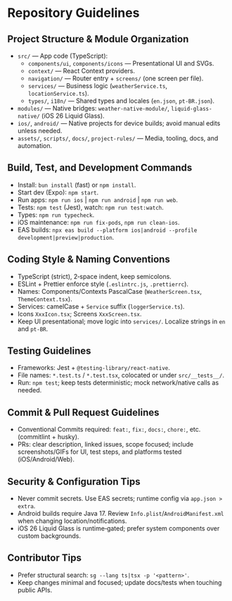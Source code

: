 # Repository Guidelines

## Project Structure & Module Organization
- `src/` — App code (TypeScript):
  - `components/ui`, `components/icons` — Presentational UI and SVGs.
  - `context/` — React Context providers.
  - `navigation/` — Router entry + `screens/` (one screen per file).
  - `services/` — Business logic (`weatherService.ts`, `locationService.ts`).
  - `types/`, `i18n/` — Shared types and locales (`en.json`, `pt-BR.json`).
- `modules/` — Native bridges: `weather-native-module/`, `liquid-glass-native/` (iOS 26 Liquid Glass).
- `ios/`, `android/` — Native projects for device builds; avoid manual edits unless needed.
- `assets/`, `scripts/`, `docs/`, `project-rules/` — Media, tooling, docs, and automation.

## Build, Test, and Development Commands
- Install: `bun install` (fast) or `npm install`.
- Start dev (Expo): `npm start`.
- Run apps: `npm run ios` | `npm run android` | `npm run web`.
- Tests: `npm test` (Jest), watch: `npm run test:watch`.
- Types: `npm run typecheck`.
- iOS maintenance: `npm run fix-pods`, `npm run clean-ios`.
- EAS builds: `npx eas build --platform ios|android --profile development|preview|production`.

## Coding Style & Naming Conventions
- TypeScript (strict), 2‑space indent, keep semicolons.
- ESLint + Prettier enforce style (`.eslintrc.js`, `.prettierrc`).
- Names: Components/Contexts PascalCase (`WeatherScreen.tsx`, `ThemeContext.tsx`).
- Services: camelCase + `Service` suffix (`loggerService.ts`).
- Icons `XxxIcon.tsx`; Screens `XxxScreen.tsx`.
- Keep UI presentational; move logic into `services/`. Localize strings in `en` and `pt-BR`.

## Testing Guidelines
- Frameworks: Jest + `@testing-library/react-native`.
- File names: `*.test.ts` / `*.test.tsx`, colocated or under `src/__tests__/`.
- Run: `npm test`; keep tests deterministic; mock network/native calls as needed.

## Commit & Pull Request Guidelines
- Conventional Commits required: `feat:`, `fix:`, `docs:`, `chore:`, etc. (commitlint + husky).
- PRs: clear description, linked issues, scope focused; include screenshots/GIFs for UI, test steps, and platforms tested (iOS/Android/Web).

## Security & Configuration Tips
- Never commit secrets. Use EAS secrets; runtime config via `app.json > extra`.
- Android builds require Java 17. Review `Info.plist`/`AndroidManifest.xml` when changing location/notifications.
- iOS 26 Liquid Glass is runtime‑gated; prefer system components over custom backgrounds.

## Contributor Tips
- Prefer structural search: `sg --lang ts|tsx -p '<pattern>'`.
- Keep changes minimal and focused; update docs/tests when touching public APIs.
